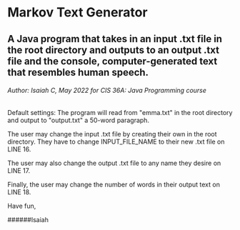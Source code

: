 # Markov Text Generator

## A Java program that takes in an input .txt file in the root directory and outputs to an output .txt file and the console, computer-generated text that resembles human speech.

###### Author: Isaiah C, May 2022 for CIS 36A: Java Programming course

Default settings: The program will read from "emma.txt" in the root directory and output to "output.txt" a 50-word paragraph.

The user may change the input .txt file by creating their own in the root directory. They have to change INPUT_FILE_NAME to their new .txt file on LINE 16.

The user may also change the output .txt file to any name they desire on LINE 17.

Finally, the user may change the number of words in their output text on LINE 18.

Have fun,

######Isaiah
